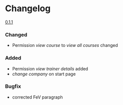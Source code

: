 # Changelog

[0.1.1]
### Changed
- Permission *view course* to *view all courses* changed

### Added
- Permission *view trainer details* added
- *change company* on start page

### Bugfix
- corrected FeV paragraph

[0.1.1]: https://github.com/prevplan/ausbilder.org/compare/v0.1...v0.1.1
